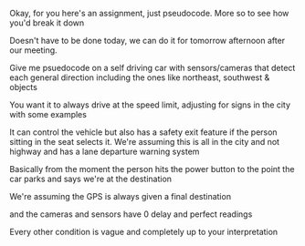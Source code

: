 Okay, for you here's an assignment, just pseudocode. More so to see how you'd break it down

Doesn't have to be done today, we can do it for tomorrow afternoon after our meeting.

Give me psuedocode on a self driving car with sensors/cameras that detect each general direction including the ones like northeast, southwest & objects

You want it to always drive at the speed limit, adjusting for signs in the city with some examples

It can control the vehicle but also has a safety exit feature if the person sitting in the seat selects it. We're assuming this is all in the city and not highway and has a lane departure warning system

Basically from the moment the person hits the power button to the point the car parks and says we're at the destination

We're assuming the GPS is always given a final destination

and the cameras and sensors have 0 delay and perfect readings

Every other condition is vague and completely up to your interpretation
